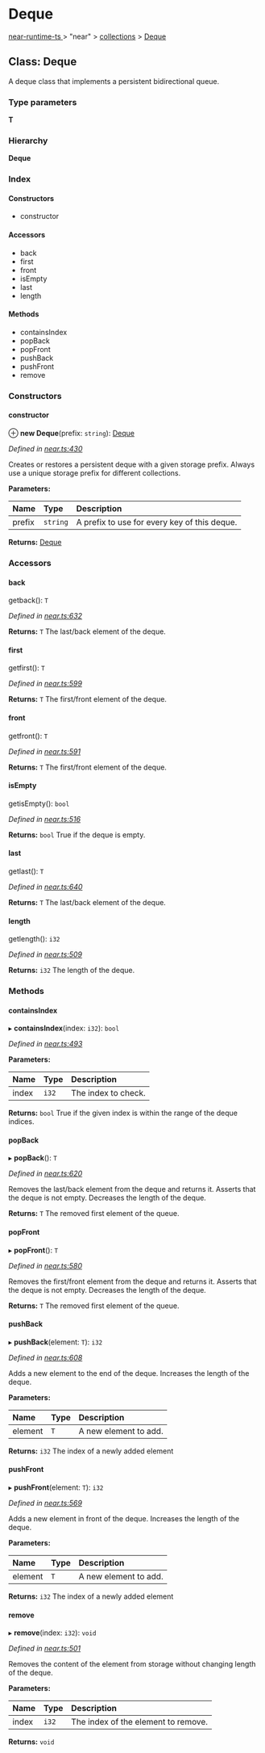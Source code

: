 # Deque

[near-runtime-ts ](../../)&gt; "near" &gt; [collections](./) &gt; [Deque](deque.md)

## Class: Deque

A deque class that implements a persistent bidirectional queue.

### Type parameters

**T**

### Hierarchy

**Deque**

### Index

#### Constructors

* constructor

#### Accessors

* back
* first
* front
* isEmpty
* last
* length

#### Methods

* containsIndex
* popBack
* popFront
* pushBack
* pushFront
* remove

### Constructors

#### constructor      <a id="constructor"></a>

⊕ **new Deque**\(prefix: `string`\): [Deque](https://github.com/nearprotocol/docs/tree/02f899c11ed02bb3a999e4e86904f6a23c31ca4c/docs/client-api/ts/classes/collections/_near_.collections.deque.md)

_Defined in_ [_near.ts:430_](https://github.com/nearprotocol/near-runtime-ts/blob/30d6281/near.ts#L430)

Creates or restores a persistent deque with a given storage prefix. Always use a unique storage prefix for different collections.

**Parameters:**

| Name | Type | Description |
| :--- | :--- | :--- |
| prefix | `string` | A prefix to use for every key of this deque. |

**Returns:** [Deque](https://github.com/nearprotocol/docs/tree/02f899c11ed02bb3a999e4e86904f6a23c31ca4c/docs/client-api/ts/classes/collections/_near_.collections.deque.md)

### Accessors

#### back      <a id="back"></a>

getback\(\): `T`

_Defined in_ [_near.ts:632_](https://github.com/nearprotocol/near-runtime-ts/blob/30d6281/near.ts#L632)

**Returns:** `T` The last/back element of the deque.

#### first      <a id="first"></a>

getfirst\(\): `T`

_Defined in_ [_near.ts:599_](https://github.com/nearprotocol/near-runtime-ts/blob/30d6281/near.ts#L599)

**Returns:** `T` The first/front element of the deque.

#### front      <a id="front"></a>

getfront\(\): `T`

_Defined in_ [_near.ts:591_](https://github.com/nearprotocol/near-runtime-ts/blob/30d6281/near.ts#L591)

**Returns:** `T` The first/front element of the deque.

#### isEmpty      <a id="isempty"></a>

getisEmpty\(\): `bool`

_Defined in_ [_near.ts:516_](https://github.com/nearprotocol/near-runtime-ts/blob/30d6281/near.ts#L516)

**Returns:** `bool` True if the deque is empty.

#### last      <a id="last"></a>

getlast\(\): `T`

_Defined in_ [_near.ts:640_](https://github.com/nearprotocol/near-runtime-ts/blob/30d6281/near.ts#L640)

**Returns:** `T` The last/back element of the deque.

#### length      <a id="length"></a>

getlength\(\): `i32`

_Defined in_ [_near.ts:509_](https://github.com/nearprotocol/near-runtime-ts/blob/30d6281/near.ts#L509)

**Returns:** `i32` The length of the deque.

### Methods

#### containsIndex      <a id="containsindex"></a>

▸ **containsIndex**\(index: `i32`\): `bool`

_Defined in_ [_near.ts:493_](https://github.com/nearprotocol/near-runtime-ts/blob/30d6281/near.ts#L493)

**Parameters:**

| Name | Type | Description |
| :--- | :--- | :--- |
| index | `i32` | The index to check. |

**Returns:** `bool` True if the given index is within the range of the deque indices.

#### popBack      <a id="popback"></a>

▸ **popBack**\(\): `T`

_Defined in_ [_near.ts:620_](https://github.com/nearprotocol/near-runtime-ts/blob/30d6281/near.ts#L620)

Removes the last/back element from the deque and returns it. Asserts that the deque is not empty. Decreases the length of the deque.

**Returns:** `T` The removed first element of the queue.

#### popFront      <a id="popfront"></a>

▸ **popFront**\(\): `T`

_Defined in_ [_near.ts:580_](https://github.com/nearprotocol/near-runtime-ts/blob/30d6281/near.ts#L580)

Removes the first/front element from the deque and returns it. Asserts that the deque is not empty. Decreases the length of the deque.

**Returns:** `T` The removed first element of the queue.

#### pushBack      <a id="pushback"></a>

▸ **pushBack**\(element: `T`\): `i32`

_Defined in_ [_near.ts:608_](https://github.com/nearprotocol/near-runtime-ts/blob/30d6281/near.ts#L608)

Adds a new element to the end of the deque. Increases the length of the deque.

**Parameters:**

| Name | Type | Description |
| :--- | :--- | :--- |
| element | `T` | A new element to add. |

**Returns:** `i32` The index of a newly added element

#### pushFront      <a id="pushfront"></a>

▸ **pushFront**\(element: `T`\): `i32`

_Defined in_ [_near.ts:569_](https://github.com/nearprotocol/near-runtime-ts/blob/30d6281/near.ts#L569)

Adds a new element in front of the deque. Increases the length of the deque.

**Parameters:**

| Name | Type | Description |
| :--- | :--- | :--- |
| element | `T` | A new element to add. |

**Returns:** `i32` The index of a newly added element

#### remove      <a id="remove"></a>

▸ **remove**\(index: `i32`\): `void`

_Defined in_ [_near.ts:501_](https://github.com/nearprotocol/near-runtime-ts/blob/30d6281/near.ts#L501)

Removes the content of the element from storage without changing length of the deque.

**Parameters:**

| Name | Type | Description |
| :--- | :--- | :--- |
| index | `i32` | The index of the element to remove. |

**Returns:** `void`

